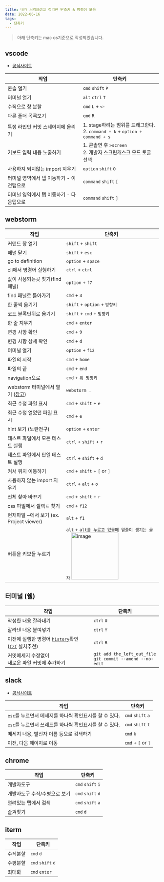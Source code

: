 ```yaml
---
title: 내가 써먹으려고 정리한 단축키 & 명령어 모음
date: 2022-06-16
tags:
  - 단축키
---
```


> 아래 단축키는 mac os기준으로 작성되었습니다.

## vscode
- [공식사이트](https://code.visualstudio.com/docs/getstarted/keybindings#_basic-editing)

|작업|단축키|
|---|----|
|콘솔 열기|`cmd` `shift` `P`|
|터미널 열기|`alt` `ctrl` `T`|
|수직으로 창 분할|`cmd` `L` + `<-`|
|다른 폴더 목록보기|`cmd` `R`|
|특정 라인만 커밋 스테이지에 올리기| 1. stage하려는 범위를 드래그한다. <br/>2. `command + k`  + `option + command + s`|
|키보드 입력 내용 노출하기|1. 콘솔연 후 `>screen` <br/>2. 개발자 스크린캐스크 모드 토글 선택|
|사용하지 되지않는 import 지우기|`option` `shift` `O`|
|터미널 영역에서 탭 이동하기 - 이전탭으로|`command` `shift` `[`|
|터미널 영역에서 탭 이동하기 - 다음탭으로|`command` `shift` `]`|

## webstorm
|작업|단축키|
|---|----|
|커맨드 창 열기|`shift` + `shift`|
|패널 닫기|`shift` + `esc`|
|go to definition|`option` + `space`|
|cli에서 명령어 실행하기| `ctrl` + `ctrl`|
|값이 사용되는곳 찾기(find 패널)|`option` + `f7`|
|find 패널로 돌아가기|`cmd` + `3`|
|한 줄씩 옮기기|`shift` + `option` + `방향키`|
|코드 블록단위로 옮기기|`shift` + `cmd` + `방향키`|
|한 줄 지우기|`cmd` + `enter`|
|변경 사항 확인|`cmd` + `9`|
|변경 사항 상세 확인|`cmd` + `d`|
|터미널 열기|`option` + `f12`|
|파일의 시작|`cmd` + `home`|
|파일의 끝|`cmd` + `end`|
|navigation으로|`cmd` + `위 방항키`|
|webstorm 터미널에서 열기 ([참고](https://stackoverflow.com/questions/26879172/how-to-open-webstorm-from-terminal))|`webstorm .`|
|최근 수정 파일 표시|`cmd` + `shift` + `e`| 
|최근 수정 열었던 파일 표시|`cmd` + `e`| 
|hint 보기 (노란전구)|`option` + `enter`|
|테스트 파일에서 모든 테스트 실행|`ctrl` + `shift` + `r`|
|테스트 파일에서 단일 테스트 실행|`ctrl` + `shift` + `d`|
|커서 위치 이동하기| `cmd` + `shift` + `[` or `]`|
|사용하지 않는 import 지우기| `ctrl` + `alt` + `o`|
|전체 찾아 바꾸기| `cmd` + `shift` + `r`|
|css 파일에서 셀렉ㅌ 찾기| `cmd` + `f12`|
|현재파일 ~에서 보기 (ex. Project viewer)| `alt` + `f1`|
|버튼을 키보들 누르기| `alt` + `alt를 누르고 있을때 밑줄이 생기는 글자` <img width="154" alt="image" src="https://user-images.githubusercontent.com/35283339/163316350-91e4f2e0-80a8-4eff-88f3-c8d1f2b1997b.png"/>|

## 터미널 (쉘)

|작업|단축키|
|---|----|
|작성한 내용 잘라내기|`ctrl` `U`|
|잘라낸 내용 붙여넣기|`ctrl` `Y`|
|이전에 실행한 명령어 [`history`](https://man7.org/linux/man-pages/man3/history.3.html)확인 ([`fzf`](https://github.com/junegunn/fzf) 설치추천)|`ctrl` `R`|
|커밋메세지 수정없이 <br /> 새로운 파일 커밋에 추가하기 | `git add the_left_out_file`  <br /> `git commit --amend --no-edit` |

## slack
- [공식사이트](https://slack.com/intl/ko-kr/help/articles/201374536-Slack-%ED%82%A4%EB%B3%B4%EB%93%9C-%EB%B0%94%EB%A1%9C-%EA%B0%80%EA%B8%B0)

|작업|단축키|
|---|----|
|`esc`를 누르면서 메세지를 하나씩 확인표시를 할 수 있다.|`cmd` `shift` `a`|
|`esc`를 누르면서 쓰레드를 하나씩 확인표시를 할 수 있다.|`cmd` `shift` `t`|
|메세지 내용, 발신자 이름 등으로 검색하기|`cmd` `k`|
|이전, 다음 페이지로 이동| `cmd` + `[` or `]`|

## chrome
|작업|단축키|
|---|----|
|개발자도구|`cmd` `shift` `i`|
|개발자도구 수직/수평으로 보기|`cmd` `shift` `d`|
|열려있는 탭에서 검색|`cmd` `shift` `a`|
|즐겨찾기|`cmd` `d`|

## iterm
|작업|단축키|
|---|----|
|수직분할|`cmd` `d`|
|수평분할|`cmd` `shift` `d`|
|최대화|`cmd` `enter`|

